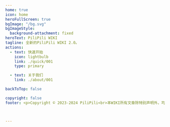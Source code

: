 ```yaml
---
home: true
icon: home
heroFullScreen: true
bgImage: "/bg.svg"
bgImageStyle:
  background-attachment: fixed
heroText: PiliPili WIKI
tagline: 全新的PiliPili WIKI 2.0。
actions:
  - text: 快速开始
    icon: lightbulb
    link: ./quick/001
    type: primary

  - text: 关于我们
    link: ./about/001

backToTop: false

copyright: false
footer: <p>Copyright © 2023-2024 PiliPili<br>本WIKI所有文章除特别声明外，均采用 <a href="https://creativecommons.org/licenses/by-nc-sa/4.0/" target="_blank" rel="noopener noreferrer">CC BY-NC-SA 4.0</a> 许可协议</p>

 

---
```

